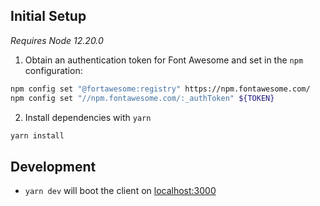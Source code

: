 ## Initial Setup

_Requires Node 12.20.0_

1. Obtain an authentication token for Font Awesome and set in the `npm` configuration:

``` bash
npm config set "@fortawesome:registry" https://npm.fontawesome.com/ 
npm config set "//npm.fontawesome.com/:_authToken" ${TOKEN}
```

2. Install dependencies with `yarn` 

``` bash
yarn install
```

## Development 

- `yarn dev` will boot the client on [localhost:3000](localhost:3000) 
